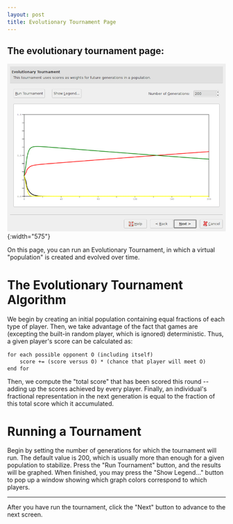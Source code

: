 ```yaml
---
layout: post
title: Evolutionary Tournament Page
---
```


  The evolutionary tournament page:
 --------------------------------------------------------------
  ![Screenshot](images/evopage.png){:width="575"}


On this page, you can run an Evolutionary Tournament, in which a
virtual "population" is created and evolved over time.

The Evolutionary Tournament Algorithm
=====================================

We begin by creating an initial population containing equal fractions
of each type of player.  Then, we take advantage of the fact that
games are (excepting the built-in random player, which is ignored)
deterministic.  Thus, a given player's score can be calculated as:

    for each possible opponent O (including itself)
        score += (score versus O) * (chance that player will meet O)
    end for

Then, we compute the "total score" that has been scored this round --
adding up the scores achieved by every player.  Finally, an
individual's fractional representation in the next generation is equal
to the fraction of this total score which it accumulated.

Running a Tournament
====================

Begin by setting the number of generations for which the tournament
will run.  The default value is 200, which is usually more than enough
for a given population to stabilize.  Press the "Run Tournament"
button, and the results will be graphed.  When finished, you may press
the "Show Legend..." button to pop up a window showing which graph
colors correspond to which players.

- - -

After you have run the tournament, click the "Next" button to advance
to the next screen.


